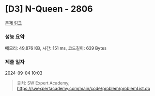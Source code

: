 # [D3] N-Queen - 2806 

[문제 링크](https://swexpertacademy.com/main/code/problem/problemDetail.do?contestProbId=AV7GKs06AU0DFAXB) 

### 성능 요약

메모리: 49,876 KB, 시간: 151 ms, 코드길이: 639 Bytes

### 제출 일자

2024-09-04 10:03



> 출처: SW Expert Academy, https://swexpertacademy.com/main/code/problem/problemList.do